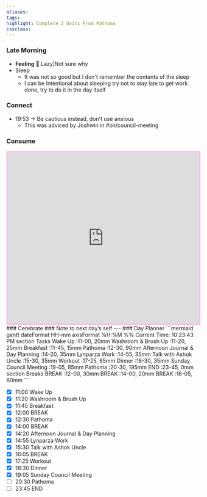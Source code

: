 ```yaml
---
aliases:  
tags:
highlight: Complete 2 Units From Pathoma
cssclass:
---
```


### Late Morning
- **Feeling** 😤 Lazy|Not sure why
- Sleep
	- It was not so good but I don't remember the contents of the sleep
	- I can be Intentional about sleeping try not to stay late to get work done,  try to do it in the day itself

### Connect 
- 19:53 → Be cautious instead, don't use anxious
	- This was adviced by Joshwin in #on/council-meeting 
### Consume
<iframe width='100%' height='450' src='https://www.youtube.com/embed/eWPMY16qoq0' frameborder='0' allow='accelerometer; autoplay; clipboard-write; encrypted-media; gyroscope; picture-in-picture' allowfullscreen style='border: 3px solid #ffbaeb;'></iframe>
### Cerebrate
### Note to next day’s self
--- 
### Day Planner
```mermaid
gantt
    dateFormat  HH-mm
    axisFormat %H:%M
    %% Current Time: 10:23:43 PM
    section Tasks
    Wake Up     :11-00, 20mm
    Washroom & Brush Up     :11-20, 25mm
    Breakfast     :11-45, 15mm
    Pathoma     :12-30, 90mm
    Afternoon Journal & Day Planning     :14-20, 35mm
    Lynparza Work     :14-55, 35mm
    Talk with Ashok Uncle     :15-30, 35mm
    Workout     :17-25, 65mm
    Dinner     :18-30, 35mm
    Sunday Council Meeting     :19-05, 85mm
    Pathoma     :20-30, 195mm
    END     :23-45, 0mm
    section Breaks
    BREAK     :12-00, 30mm
    BREAK     :14-00, 20mm
    BREAK     :16-05, 80mm
```

- [x] 11:00 Wake Up
- [x] 11:20 Washroom & Brush Up
- [x] 11:45 Breakfast
- [x] 12:00 BREAK
- [x] 12:30 Pathoma
- [x] 14:00 BREAK
- [x] 14:20 Afternoon Journal & Day Planning
- [x] 14:55 Lynparza Work
- [x] 15:30 Talk with Ashok Uncle
- [x] 16:05 BREAK
- [x] 17:25 Workout
- [x] 18:30 Dinner
- [x] 19:05 Sunday Council Meeting
- [ ] 20:30 Pathoma
- [ ] 23:45 END
